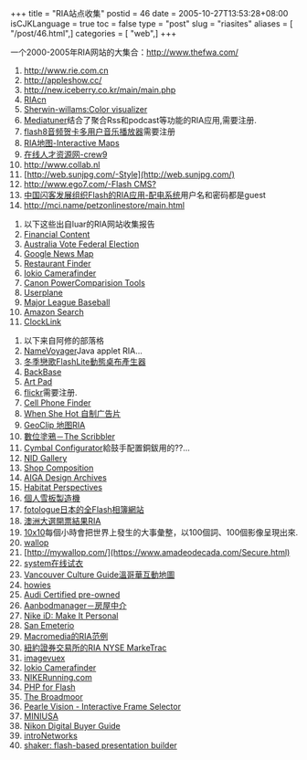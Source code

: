 +++
title = "RIA站点收集"
postid = 46
date = 2005-10-27T13:53:28+08:00
isCJKLanguage = true
toc = false
type = "post"
slug = "riasites"
aliases = [ "/post/46.html",]
categories = [ "web",]
+++


一个2000-2005年RIA网站的大集合：http://www.thefwa.com/

1.  http://www.rie.com.cn
2.  http://appleshow.cc/
3.  http://new.iceberry.co.kr/main/main.php
4.  [RIAcn](http://riacn.com/index2.asp)
5.  [Sherwin-willams:Color
    visualizer](http://sherlink.sherwin.com/swapp/color_visualizer/index.jsp)
6.  [Mediatuner](http://www.mediatuner.com/)结合了聚合Rss和podcast等功能的RIA应用,需要注册.
7.  [flash8音频贺卡多用户音乐播放器](http://fm.flash8.net/)需要注册
8.  [RIA地图-Interactive
    Maps](http://www.socialexplorer.com/maps/map.asp)
9.  [在线人才资源网-crew9](http://www.crew9.net)
10. <http://www.collab.nl>
11. [http://web.sunjpg.com/-Style](http://web.sunjpg.com/)
12. [http://www.ego7.com/-Flash CMS?](http://www.ego7.com/)
13. [中国闪客发展组织Flash的RIA应用-配电系统](http://www.flashk.org/lobo/applicationDemo/)用户名和密码都是guest
14. <http://mci.name/petzonlinestore/main.html>

<!--more-->

1.  以下这些出自luar的RIA网站收集报告
2.  [Financial
    Content](http://www.financialcontent.com/web/labs/fclab_flash.shtml)
3.  [Australia Vote Federal
    Election](http://www.abc.net.au/elections/federal/2004/electionmaps)
4.  [Google News Map](http://www.marumushi.com/apps/newsmap/newsmap.cfm)
5.  [Restaurant
    Finder](http://coenraets.com/apps/load.jsp?app=restaurant/restaurantv1)
6.  [Iokio Camerafinder](http://www.iokio.biz/demos/camerafinder/)
7.  [Canon PowerComparision
    Tools](http://consumer.usa.canon.com/ir/controller?act=ProductCompareAct&fcategoryid=113)
8.  [Userplane](http://www.userplane.com/)
9.  [Major League Baseball](http://mlb.mlb.com/NASApp/mlb/index.jsp)
10. [Amazon Search](http://www.quasimondo.com/amazonExplorer.php)
11. [ClockLink](http://www.clocklink.com/ENG/gallery.htm)

<!-- -->

1.  以下来自阿修的部落格
2.  [NameVoyager](http://babynamewizard.com/namevoyager/lnv0105.html)Java
    applet RIA...
3.  [冬季戀歌FlashLite動態桌布產生器](http://mobile.iphil.co.kr/lite/Edit/editor2.swf?nocache=e71e0072a26c46168ad10480cefb468c)
4.  [BackBase](http://www.backbase.com/)
5.  [Art Pad](http://artpad.art.com/artpad/painter/)
6.  [flickr](http://www.flickr.com/)需要注册.
7.  [Cell Phone Finder](http://www.myrateplan.com/cellphones/)
8.  [When She Hot 自制广告片](http://www.whensheshot.com/)
9.  [GeoClip 地图RIA](http://www.geoclip.fr/danseuse/geodb_en.php)
10. [數位塗鴉－The Scribbler](http://www.zefrank.com/scribbler/)
11. [Cymbal
    Configurator](http://www.zildjian.com/en%2DUS/products/configurator/)給鼓手配置銅鈸用的??...
12. [NID Gallery](http://www.nagaoka-id.ac.jp/gallery/gallery.html)
13. [Shop Composition](https://www.shopcomposition.com/secure.aspx)
14. [AIGA Design Archives](http://designarchives.aiga.org/)
15. [Habitat
    Perspectives](http://www.marumushi.com/apps/perspectives/perspectives.cfm)
16. [個人雪板製造機](http://www.rideharder.com/buildBoard/buildAboard_V2.html)
17. [fotologue日本的全Flash相簿網站](http://fotologue.jp/)
18. [澳洲大選開票結果RIA](http://www.abc.net.au/elections/federal/2004/electionmaps/)
19. [10x10](http://www.tenbyten.org/10x10.html)每個小時會把世界上發生的大事彙整，以100個詞、100個影像呈現出來.
20. [wallop](http://mywallop.com/)
21. [http://mywallop.com/](https://www.amadeodecada.com/Secure.html)
22. [system在线试衣](http://www.system.co.kr/main/index.htm)
23. [Vancouver Culture
    Guide溫哥華互動地圖](http://powerofdesign.aiga.org/cultureguide/flash_content/index.html)
24. [howies](http://www.howies.co.uk/)
25. [Audi Certified pre-owned](http://www.audicpo.com/)
26. [Aanbodmanager－房屋中介](http://factore2.colo.bit.nl/home/nl.hanzevast/htdocs/aanbodmanager.htm)
27. [Nike iD: Make It
    Personal](http://nikeid.nike.com/nikeid/index.jhtml#home)
28. [San Emeterio](http://www.sanemeterio.com/)
29. [Macromedia的RIA范例](http://apps.macromedia.com/funds/funds.swf)
30. [紐約證券交易所的RIA NYSE
    MarkeTrac](http://marketrac.nyse.com/mt/index.html)
31. [imagevuex](http://www.imagevuex.com/)
32. [Iokio Camerafinder](http://www.iokio.biz/demos/camerafinder/)
33. [NIKERunning.com](http://www.nike.com/nikerunning/)
34. [PHP for Flash](http://www.phpforflash.com/board/index.php)
35. [The
    Broadmoor](http://reservations.ihotelier.com/onescreen.cfm?hotelID=2054)
36. [Pearle Vision - Interactive Frame
    Selector](http://www.pearlevision.com/ifs_files/index.htm)
37. [MINIUSA](http://www.miniusa.com/crm/load_mini.jsp)
38. [Nikon Digital Buyer Guide](http://www.nikon.co.uk/buyers_guide/)
39. [introNetworks](http://apps.macromedia.com/max2003/)
40. [shaker: flash-based presentation builder](http://www.shaker.hu/)

